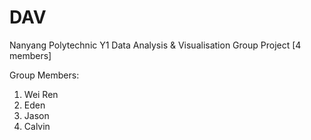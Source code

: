 # DAV
Nanyang Polytechnic Y1 Data Analysis & Visualisation Group Project [4 members]

Group Members:
<ol>
  <li>Wei Ren</li>
  <li>Eden</li>
  <li>Jason</li>
  <li>Calvin</li>
</ol>
